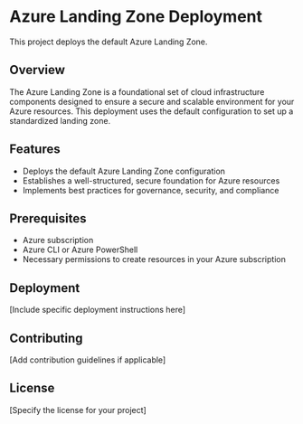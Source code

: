 # Azure Landing Zone Deployment

This project deploys the default Azure Landing Zone.

## Overview

The Azure Landing Zone is a foundational set of cloud infrastructure components designed to ensure a secure and scalable environment for your Azure resources. This deployment uses the default configuration to set up a standardized landing zone.

## Features

- Deploys the default Azure Landing Zone configuration
- Establishes a well-structured, secure foundation for Azure resources
- Implements best practices for governance, security, and compliance

## Prerequisites

- Azure subscription
- Azure CLI or Azure PowerShell
- Necessary permissions to create resources in your Azure subscription

## Deployment

[Include specific deployment instructions here]

## Contributing

[Add contribution guidelines if applicable]

## License

[Specify the license for your project]

